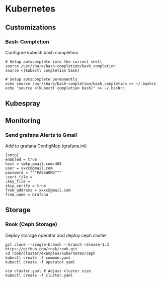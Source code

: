 # Kubernetes

## Customizations
### Bash-Completion
Configure kubectl bash completion
```
# Setup autocomplete into the current shell
source /usr/share/bash-completion/bash_completion
source <(kubectl completion bash)

# Setup autocomplete permanently
echo source /usr/share/bash-completion/bash_completion >> ~/.bashrc
echo "source <(kubectl completion bash)" >> ~/.bashrc
```

## Kubespray


## Monitoring
### Send grafana Alerts to Gmail
Add to grafana ConfigMap (grafana.ini)
```
[smtp]
enabled = true
host = smtp.gmail.com:465
user = xxxx@gmail.com
password = """PASSWORD"""
;cert_file =
;key_file =
skip_verify = true
from_address = xxxx@gmail.com
from_name = Grafana
```

## Storage
### Rook (Ceph Storage)
Deploy storage operator and deploy ceph cluster
```
git clone --single-branch --branch release-1.3 https://github.com/rook/rook.git
cd rook/cluster/examples/kubernetes/ceph
kubectl create -f common.yaml
kubectl create -f operator.yaml

vim cluster.yaml # Adjust cluster size
kubectl create -f cluster.yaml
```
